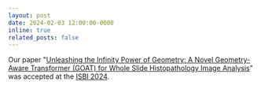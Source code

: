 ```yaml
---
layout: post
date: 2024-02-03 12:00:00-0000
inline: true
related_posts: false
---
```


Our paper "[Unleashing the Infinity Power of Geometry: A Novel Geometry-Aware Transformer (GOAT) for Whole Slide Histopathology Image Analysis](https://arxiv.org/abs/2402.05373)" was accepted at the [ISBI 2024](https://biomedicalimaging.org/2024/).
